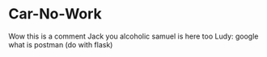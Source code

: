# Car-No-Work
Wow this is a comment
Jack you alcoholic
samuel is here too
Ludy: google what is postman (do with flask)
